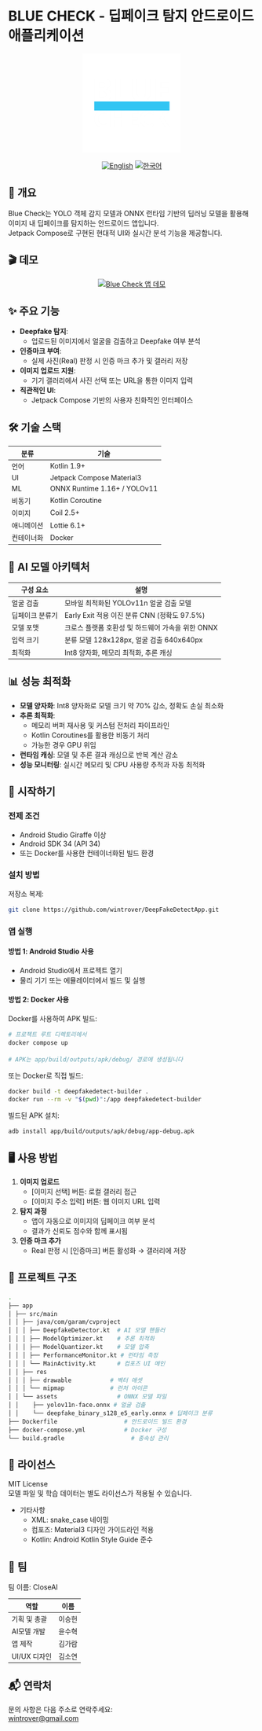 # BLUE CHECK - 딥페이크 탐지 안드로이드 애플리케이션

<div align="center">
  <img src="app/src/main/res/drawable/logo2.png" alt="Project Logo" style="width:200px; height:auto;"/>
  <br>
  
  [![English](https://img.shields.io/badge/language-English-blue.svg)](README.md) [![한국어](https://img.shields.io/badge/language-한국어-red.svg)](README.kr.md)
</div>

## 📖 개요
Blue Check는 YOLO 객체 감지 모델과 ONNX 런타임 기반의 딥러닝 모델을 활용해 이미지 내 딥페이크를 탐지하는 안드로이드 앱입니다.  
Jetpack Compose로 구현된 현대적 UI와 실시간 분석 기능을 제공합니다.

## 🎬 데모
<div align="center">
  <a href="https://youtu.be/O3X-rWDxpi8">
    <img src="https://img.youtube.com/vi/O3X-rWDxpi8/0.jpg" alt="Blue Check 앱 데모" style="width:300px; height:auto;"/>
  </a>
</div>

## ✨ 주요 기능
- **Deepfake 탐지**:
  - 업로드된 이미지에서 얼굴을 검출하고 Deepfake 여부 분석
- **인증마크 부여**:
  - 실제 사진(Real) 판정 시 인증 마크 추가 및 갤러리 저장
- **이미지 업로드 지원**:
  - 기기 갤러리에서 사진 선택 또는 URL을 통한 이미지 입력
- **직관적인 UI**:
  - Jetpack Compose 기반의 사용자 친화적인 인터페이스

## 🛠 기술 스택
| 분류 | 기술 |
|------|------|
| 언어 | Kotlin 1.9+ |
| UI | Jetpack Compose Material3 |
| ML | ONNX Runtime 1.16+ / YOLOv11 |
| 비동기 | Kotlin Coroutine |
| 이미지 | Coil 2.5+ |
| 애니메이션 | Lottie 6.1+ |
| 컨테이너화 | Docker |

## 🧠 AI 모델 아키텍처
| 구성 요소 | 설명 |
|----------|------|
| 얼굴 검출 | 모바일 최적화된 YOLOv11n 얼굴 검출 모델 |
| 딥페이크 분류기 | Early Exit 적용 이진 분류 CNN (정확도 97.5%) |
| 모델 포맷 | 크로스 플랫폼 호환성 및 하드웨어 가속을 위한 ONNX |
| 입력 크기 | 분류 모델 128x128px, 얼굴 검출 640x640px |
| 최적화 | Int8 양자화, 메모리 최적화, 추론 캐싱 |

## 📊 성능 최적화
- **모델 양자화**: Int8 양자화로 모델 크기 약 70% 감소, 정확도 손실 최소화
- **추론 최적화**: 
  - 메모리 버퍼 재사용 및 커스텀 전처리 파이프라인
  - Kotlin Coroutines를 활용한 비동기 처리
  - 가능한 경우 GPU 위임
- **런타임 캐싱**: 모델 및 추론 결과 캐싱으로 반복 계산 감소
- **성능 모니터링**: 실시간 메모리 및 CPU 사용량 추적과 자동 최적화

## 🚀 시작하기
### 전제 조건
- Android Studio Giraffe 이상
- Android SDK 34 (API 34)
- 또는 Docker를 사용한 컨테이너화된 빌드 환경

### 설치 방법
저장소 복제:
```bash
git clone https://github.com/wintrover/DeepFakeDetectApp.git
```

### 앱 실행

#### 방법 1: Android Studio 사용
- Android Studio에서 프로젝트 열기
- 물리 기기 또는 에뮬레이터에서 빌드 및 실행

#### 방법 2: Docker 사용
Docker를 사용하여 APK 빌드:
```bash
# 프로젝트 루트 디렉토리에서
docker compose up

# APK는 app/build/outputs/apk/debug/ 경로에 생성됩니다
```

또는 Docker로 직접 빌드:
```bash
docker build -t deepfakedetect-builder .
docker run --rm -v "$(pwd)":/app deepfakedetect-builder
```

빌드된 APK 설치:
```bash
adb install app/build/outputs/apk/debug/app-debug.apk
```

## 🖥 사용 방법
1. **이미지 업로드**
   - [이미지 선택] 버튼: 로컬 갤러리 접근
   - [이미지 주소 입력] 버튼: 웹 이미지 URL 입력
2. **탐지 과정**
   - 앱이 자동으로 이미지의 딥페이크 여부 분석
   - 결과가 신뢰도 점수와 함께 표시됨
3. **인증 마크 추가**
   - Real 판정 시 [인증마크] 버튼 활성화 → 갤러리에 저장

## 📁 프로젝트 구조
```bash
.
├── app
│ ├── src/main
│ │ ├── java/com/garam/cvproject
│ │ │ ├── DeepfakeDetector.kt  # AI 모델 핸들러
│ │ │ ├── ModelOptimizer.kt    # 추론 최적화
│ │ │ ├── ModelQuantizer.kt    # 모델 압축
│ │ │ ├── PerformanceMonitor.kt # 런타임 측정
│ │ │ └── MainActivity.kt      # 컴포즈 UI 메인
│ │ ├── res
│ │ │ ├── drawable           # 벡터 애셋
│ │ │ └── mipmap             # 런처 아이콘
│ │ └── assets                 # ONNX 모델 파일
│ │    ├── yolov11n-face.onnx # 얼굴 검출
│ │    └── deepfake_binary_s128_e5_early.onnx # 딥페이크 분류
├── Dockerfile                   # 안드로이드 빌드 환경
├── docker-compose.yml           # Docker 구성
└── build.gradle                   # 종속성 관리
```

## 📄 라이선스
MIT License  
모델 파일 및 학습 데이터는 별도 라이선스가 적용될 수 있습니다.
- 기타사항
  - XML: snake_case 네이밍
  - 컴포즈: Material3 디자인 가이드라인 적용
  - Kotlin: Android Kotlin Style Guide 준수
    
## 🤝 팀
팀 이름: CloseAI

| 역할 | 이름 |
|------|------|
| 기획 및 총괄 | 이승헌 |
| AI모델 개발 | 윤수혁 |
| 앱 제작 | 김가람 |
| UI/UX 디자인 | 김소연 |

## 📬 연락처
문의 사항은 다음 주소로 연락주세요:  
wintrover@gmail.com
